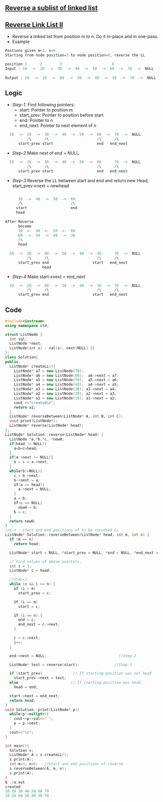 ## [Reverse a sublist of linked list](https://www.interviewbit.com/problems/reverse-link-list-ii/)
## [Reverse Link List II](https://leetcode.com/problems/reverse-linked-list-ii/)
- Reverse a linked list from position m to n. Do it in-place and in one-pass.
- Example
```c++
Postions given m=3, n=6.
Starting from node position=3 to node position=6, reverse the LL

position 1      2        3                       6     
Input : 10  ->  20  ->  30  ->  40  ->  50  ->  60  ->  70  ->  NULL
                
Output : 10  ->  20  ->  60  ->  50  ->  40  ->  30  ->  70  ->  NULL
```

## Logic
- *Step-1.* Find following pointers:
  - start: Pointer to position m
  - start_prev: Pointer to position before start
  - end: Pointer to n
  - end_next: Pointer to next element of n
```c++
  10  ->  20  ->  30  ->  40  ->  50  ->  60  ->  70  ->  NULL
          /\      /\                      /\      /\
      start_prev start                    end   end_next
```
- *Step-2* Make next of end = NULL.
```c++
  10  ->  20  ->  30  ->  40  ->  50  ->  60      70  ->  NULL
          /\      /\                      /\      /\
      start_prev start                    end   end_next
```
- *Step-3* Reverse the LL between start and end and return new Head, start_prev->next = newhead
```c++

      30  ->  40  ->  50  ->  60
      /\                      /\
     start                    end
     head
     
After Reverse
      become
      30  <-  40  <-  50  <-  60
      60  ->  50  ->  40  ->  30
      /\
      head
      
  10  ->  20  ->  60  ->  50  ->  40  ->  30      70  ->  NULL
          /\      /\                      /\      /\
      start_prev end                    start   end_next      
                 head
```
- *Step-4* Make start->next = end_next
```c++
  10  ->  20  ->  60  ->  50  ->  40  ->  30  ->  70  ->  NULL
          /\      /\                      /\      /\
      start_prev end                    start   end_next      
```

## Code
```c++
#include<iostream>
using namespace std;

struct ListNode {
  int val;
  ListNode *next;
  ListNode(int x) : val(x), next(NULL) {}
};
class Solution{
public:
  ListNode* createLL(){
    ListNode* a7 = new ListNode(70);
    ListNode* a6 = new ListNode(60);  a6->next = a7;
    ListNode* a5 = new ListNode(50);  a5->next = a6;
    ListNode* a4 = new ListNode(40);  a4->next = a5;
    ListNode* a3 = new ListNode(30); a3->next = a4;
    ListNode* a2 = new ListNode(20); a2->next = a3;
    ListNode* a1 = new ListNode(10); a1->next = a2;
    cout <<"created\n";
    return a1;
  }
  ListNode* reverseBetween(ListNode* A, int B, int C);
  void print(ListNode*);
  ListNode* reverse(ListNode* head);
};
ListNode* Solution::reverse(ListNode* head) {                             //Step-3
  ListNode *a,*b,*c, *newH;
  if(head != NULL){
    a=b=c=head;
  }
  if(a->next != NULL){
    b = c = a->next;
  }
  while(b!=NULL){
    c = b->next;
    b->next = a;
    if(a == head){
      a->next = NULL;
    }
    a = b;
    if(c == NULL)
      newH = b;
    b = c;
  }
  return newH;
}
//m,n : start and end positions of to be reversed LL
ListNode* Solution::reverseBetween(ListNode* head, int m, int n) {
  if (m == n)
    return head;

  ListNode* start = NULL, *start_prev = NULL, *end = NULL, *end_next = NULL;

  // Find values of above pointers.
  int i = 1;
  ListNode* c = head;

  //Step-1
  while (c && i <= n) {
    if (i < m)
      start_prev = c;

    if (i == m)
      start = c;

    if (i == n) {
      end = c;
      end_next = c->next;
    }

    c = c->next;
    i++;
  }

  end->next = NULL;                                 //Step-2

  ListNode* test = reverse(start);                //Step-3

  if (start_prev)              // If starting position was not head
    start_prev->next = test;
  else                        // If starting position was head
    head = end;

  start->next = end_next;
  return head;
}
void Solution::print(ListNode* p){
  while(p!=nullptr){
    cout<<p->val<<" ";
    p = p->next;
  }
  cout<<"\n";
}

int main(){
  Solution s;
  ListNode* A = s.createLL();
  s.print(A);
  int m=3, n=6;   //Start and end positions of reverse
  s.reverseBetween(A, m, n);
  s.print(A);
}
$ ./a.out
created
10 20 30 40 50 60 70
10 20 60 50 40 30 70
```
